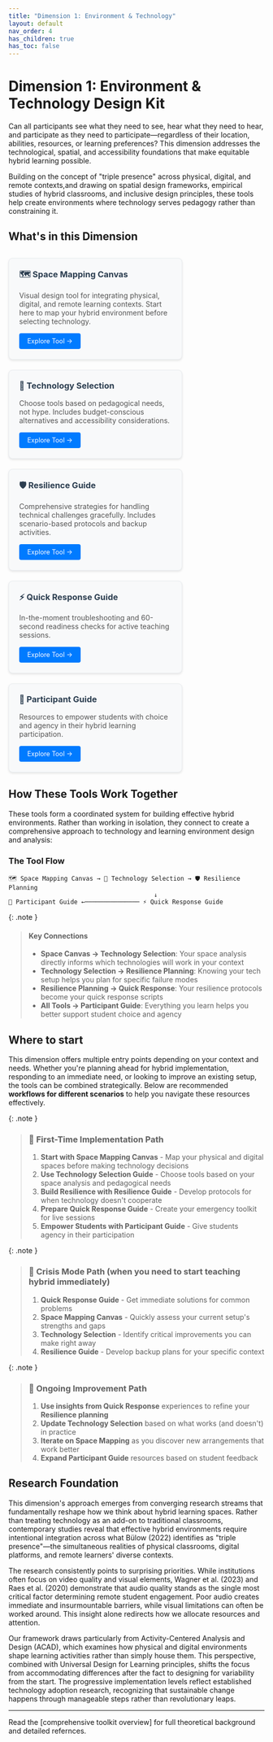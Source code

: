 ```yaml
---
title: "Dimension 1: Environment & Technology"
layout: default
nav_order: 4
has_children: true
has_toc: false
---
```


# Dimension 1: Environment & Technology Design Kit

Can all participants see what they need to see, hear what they need to hear, and participate as they need to participate—regardless of their location, abilities, resources, or learning preferences?
This dimension addresses the technological, spatial, and accessibility foundations that make equitable hybrid learning possible.

Building on the concept of "triple presence" across physical, digital, and remote contexts,and drawing on spatial design frameworks, empirical studies of hybrid classrooms, and inclusive design principles, these tools help create environments where technology serves pedagogy rather than constraining it.

## What's in this Dimension

<div style="display: flex; flex-wrap: wrap; gap: 20px; margin: 30px 0;">

<div style="flex: 0 1 300px; max-width: 400px; background: #f8f9fa; border: 1px solid #e9ecef; border-radius: 8px; padding: 20px; box-shadow: 0 2px 4px rgba(0,0,0,0.1);">
<h3 style="margin-top: 0; color: #2c3e50;">🗺️ Space Mapping Canvas</h3>
<p style="margin-bottom: 15px; color: #555;">Visual design tool for integrating physical, digital, and remote learning contexts. Start here to map your hybrid environment before selecting technology.</p>
<a href="hybrid-learning-space-mapping-canvas" style="display: inline-block; background: #007bff; color: white; padding: 8px 16px; text-decoration: none; border-radius: 4px; font-size: 0.9em;">Explore Tool →</a>
</div>

<div style="flex: 0 1 300px; max-width: 400px; background: #f8f9fa; border: 1px solid #e9ecef; border-radius: 8px; padding: 20px; box-shadow: 0 2px 4px rgba(0,0,0,0.1);">
<h3 style="margin-top: 0; color: #2c3e50;">🔧 Technology Selection</h3>
<p style="margin-bottom: 15px; color: #555;">Choose tools based on pedagogical needs, not hype. Includes budget-conscious alternatives and accessibility considerations.</p>
<a href="hybrid-learning-technology-selection" style="display: inline-block; background: #007bff; color: white; padding: 8px 16px; text-decoration: none; border-radius: 4px; font-size: 0.9em;">Explore Tool →</a>
</div>

<div style="flex: 0 1 300px; max-width: 400px; background: #f8f9fa; border: 1px solid #e9ecef; border-radius: 8px; padding: 20px; box-shadow: 0 2px 4px rgba(0,0,0,0.1);">
<h3 style="margin-top: 0; color: #2c3e50;">🛡️ Resilience Guide</h3>
<p style="margin-bottom: 15px; color: #555;">Comprehensive strategies for handling technical challenges gracefully. Includes scenario-based protocols and backup activities.</p>
<a href="hybrid-learning-environment-teacher-resilience-guide" style="display: inline-block; background: #007bff; color: white; padding: 8px 16px; text-decoration: none; border-radius: 4px; font-size: 0.9em;">Explore Tool →</a>
</div>

<div style="flex: 0 1 300px; max-width: 400px; background: #f8f9fa; border: 1px solid #e9ecef; border-radius: 8px; padding: 20px; box-shadow: 0 2px 4px rgba(0,0,0,0.1);">
<h3 style="margin-top: 0; color: #2c3e50;">⚡ Quick Response Guide</h3>
<p style="margin-bottom: 15px; color: #555;">In-the-moment troubleshooting and 60-second readiness checks for active teaching sessions.</p>
<a href="hybrid-learning-environment-teacher-quick-response-guide" style="display: inline-block; background: #007bff; color: white; padding: 8px 16px; text-decoration: none; border-radius: 4px; font-size: 0.9em;">Explore Tool →</a>
</div>

<div style="flex: 0 1 300px; max-width: 400px; background: #f8f9fa; border: 1px solid #e9ecef; border-radius: 8px; padding: 20px; box-shadow: 0 2px 4px rgba(0,0,0,0.1);">
<h3 style="margin-top: 0; color: #2c3e50;">👥 Participant Guide</h3>
<p style="margin-bottom: 15px; color: #555;">Resources to empower students with choice and agency in their hybrid learning participation.</p>
<a href="hybrid-learning-environment-participant-guide" style="display: inline-block; background: #007bff; color: white; padding: 8px 16px; text-decoration: none; border-radius: 4px; font-size: 0.9em;">Explore Tool →</a>
</div>

</div>

## How These Tools Work Together

These tools form a coordinated system for building effective hybrid environments. Rather than working in isolation, they connect to create a comprehensive approach to technology and learning environment design and analysis:

### The Tool Flow

```
🗺️ Space Mapping Canvas → 🔧 Technology Selection → 🛡️ Resilience Planning
                                        ↓
👥 Participant Guide ←─────────────── ⚡ Quick Response Guide

```
{: .note }
>#### Key Connections
>- **Space Canvas → Technology Selection**: Your space analysis directly informs which technologies will work in your context
>- **Technology Selection → Resilience Planning**: Knowing your tech setup helps you plan for specific failure modes
>- **Resilience Planning → Quick Response**: Your resilience protocols become your quick response scripts
>- **All Tools → Participant Guide**: Everything you learn helps you better support student choice and agency

## Where to start

This dimension offers multiple entry points depending on your context and needs. Whether you're planning ahead for hybrid implementation, responding to an immediate need, or looking to improve an existing setup, the tools can be combined strategically. Below are recommended **workflows for different scenarios** to help you navigate these resources effectively.

{: .note }
>### **🎯 First-Time Implementation Path**
>1. **Start with Space Mapping Canvas** - Map your physical and digital spaces before making technology decisions
>2. **Use Technology Selection Guide** - Choose tools based on your space analysis and pedagogical needs
>3. **Build Resilience with Resilience Guide** - Develop protocols for when technology doesn't cooperate
>4. **Prepare Quick Response Guide** - Create your emergency toolkit for live sessions
>5. **Empower Students with Participant Guide** - Give students agency in their participation

{: .note }
>### **🚨 Crisis Mode Path** (when you need to start teaching hybrid immediately)
>1. **Quick Response Guide** - Get immediate solutions for common problems
>2. **Space Mapping Canvas** - Quickly assess your current setup's strengths and gaps
>3. **Technology Selection** - Identify critical improvements you can make right away
>4. **Resilience Guide** - Develop backup plans for your specific context

{: .note }
>### **🔄 Ongoing Improvement Path**
>1. **Use insights from Quick Response** experiences to refine your **Resilience planning**
>2. **Update Technology Selection** based on what works (and doesn't) in practice
>3. **Iterate on Space Mapping** as you discover new arrangements that work better
>4. **Expand Participant Guide** resources based on student feedback


## Research Foundation

This dimension's approach emerges from converging research streams that fundamentally reshape how we think about hybrid learning spaces. Rather than treating technology as an add-on to traditional classrooms, contemporary studies reveal that effective hybrid environments require intentional integration across what Bülow (2022) identifies as "triple presence"—the simultaneous realities of physical classrooms, digital platforms, and remote learners' diverse contexts.

The research consistently points to surprising priorities. While institutions often focus on video quality and visual elements, Wagner et al. (2023) and Raes et al. (2020) demonstrate that audio quality stands as the single most critical factor determining remote student engagement. Poor audio creates immediate and insurmountable barriers, while visual limitations can often be worked around. This insight alone redirects how we allocate resources and attention.

Our framework draws particularly from Activity-Centered Analysis and Design (ACAD), which examines how physical and digital environments shape learning activities rather than simply house them. This perspective, combined with Universal Design for Learning principles, shifts the focus from accommodating differences after the fact to designing for variability from the start. The progressive implementation levels reflect established technology adoption research, recognizing that sustainable change happens through manageable steps rather than revolutionary leaps.

---

Read the [comprehensive toolkit overview] for full theoretical background and detailed refernces.